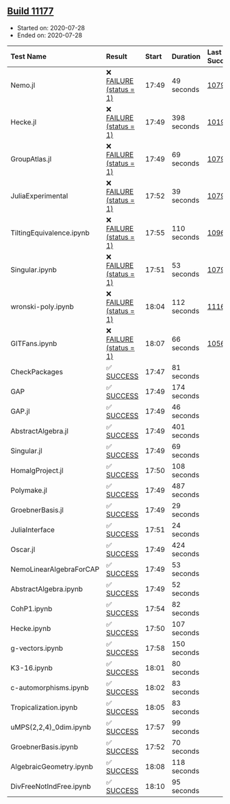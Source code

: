 ## [Build 11177](https://oscarci.mathematik.uni-kl.de/job/oscar/11177/)

* Started on: 2020-07-28
* Ended on: 2020-07-28

| Test Name    | Result | Start | Duration | Last Success | First Failure |
|:-------------|:-------|:------|:---------|:-------------|:--------------|
| Nemo.jl | ❌ [FAILURE (status = 1)](https://oscarci.mathematik.uni-kl.de/job/oscar/11177/artifact/logs/build-11177/Nemo.jl.log) | 17:49 | 49 seconds | [10790](https://oscarci.mathematik.uni-kl.de/job/oscar/10790/) | [10791](https://oscarci.mathematik.uni-kl.de/job/oscar/10791/) |
| Hecke.jl | ❌ [FAILURE (status = 1)](https://oscarci.mathematik.uni-kl.de/job/oscar/11177/artifact/logs/build-11177/Hecke.jl.log) | 17:49 | 398 seconds | [10197](https://oscarci.mathematik.uni-kl.de/job/oscar/10197/) | [10198](https://oscarci.mathematik.uni-kl.de/job/oscar/10198/) |
| GroupAtlas.jl | ❌ [FAILURE (status = 1)](https://oscarci.mathematik.uni-kl.de/job/oscar/11177/artifact/logs/build-11177/GroupAtlas.jl.log) | 17:49 | 69 seconds | [10790](https://oscarci.mathematik.uni-kl.de/job/oscar/10790/) | [10791](https://oscarci.mathematik.uni-kl.de/job/oscar/10791/) |
| JuliaExperimental | ❌ [FAILURE (status = 1)](https://oscarci.mathematik.uni-kl.de/job/oscar/11177/artifact/logs/build-11177/JuliaExperimental.log) | 17:52 | 39 seconds | [10790](https://oscarci.mathematik.uni-kl.de/job/oscar/10790/) | [10791](https://oscarci.mathematik.uni-kl.de/job/oscar/10791/) |
| TiltingEquivalence.ipynb | ❌ [FAILURE (status = 1)](https://oscarci.mathematik.uni-kl.de/job/oscar/11177/artifact/logs/build-11177/TiltingEquivalence.ipynb.log) | 17:55 | 110 seconds | [10962](https://oscarci.mathematik.uni-kl.de/job/oscar/10962/) | [10963](https://oscarci.mathematik.uni-kl.de/job/oscar/10963/) |
| Singular.ipynb | ❌ [FAILURE (status = 1)](https://oscarci.mathematik.uni-kl.de/job/oscar/11177/artifact/logs/build-11177/Singular.ipynb.log) | 17:51 | 53 seconds | [10790](https://oscarci.mathematik.uni-kl.de/job/oscar/10790/) | [10791](https://oscarci.mathematik.uni-kl.de/job/oscar/10791/) |
| wronski-poly.ipynb | ❌ [FAILURE (status = 1)](https://oscarci.mathematik.uni-kl.de/job/oscar/11177/artifact/logs/build-11177/wronski-poly.ipynb.log) | 18:04 | 112 seconds | [11168](https://oscarci.mathematik.uni-kl.de/job/oscar/11168/) | [11169](https://oscarci.mathematik.uni-kl.de/job/oscar/11169/) |
| GITFans.ipynb | ❌ [FAILURE (status = 1)](https://oscarci.mathematik.uni-kl.de/job/oscar/11177/artifact/logs/build-11177/GITFans.ipynb.log) | 18:07 | 66 seconds | [10566](https://oscarci.mathematik.uni-kl.de/job/oscar/10566/) | [10567](https://oscarci.mathematik.uni-kl.de/job/oscar/10567/) |
| CheckPackages | ✅ [SUCCESS](https://oscarci.mathematik.uni-kl.de/job/oscar/11177/artifact/logs/build-11177/CheckPackages.log) | 17:47 | 81 seconds |  |  |
| GAP | ✅ [SUCCESS](https://oscarci.mathematik.uni-kl.de/job/oscar/11177/artifact/logs/build-11177/GAP.log) | 17:49 | 174 seconds |  |  |
| GAP.jl | ✅ [SUCCESS](https://oscarci.mathematik.uni-kl.de/job/oscar/11177/artifact/logs/build-11177/GAP.jl.log) | 17:49 | 46 seconds |  |  |
| AbstractAlgebra.jl | ✅ [SUCCESS](https://oscarci.mathematik.uni-kl.de/job/oscar/11177/artifact/logs/build-11177/AbstractAlgebra.jl.log) | 17:49 | 401 seconds |  |  |
| Singular.jl | ✅ [SUCCESS](https://oscarci.mathematik.uni-kl.de/job/oscar/11177/artifact/logs/build-11177/Singular.jl.log) | 17:49 | 69 seconds |  |  |
| HomalgProject.jl | ✅ [SUCCESS](https://oscarci.mathematik.uni-kl.de/job/oscar/11177/artifact/logs/build-11177/HomalgProject.jl.log) | 17:50 | 108 seconds |  |  |
| Polymake.jl | ✅ [SUCCESS](https://oscarci.mathematik.uni-kl.de/job/oscar/11177/artifact/logs/build-11177/Polymake.jl.log) | 17:49 | 487 seconds |  |  |
| GroebnerBasis.jl | ✅ [SUCCESS](https://oscarci.mathematik.uni-kl.de/job/oscar/11177/artifact/logs/build-11177/GroebnerBasis.jl.log) | 17:49 | 29 seconds |  |  |
| JuliaInterface | ✅ [SUCCESS](https://oscarci.mathematik.uni-kl.de/job/oscar/11177/artifact/logs/build-11177/JuliaInterface.log) | 17:51 | 24 seconds |  |  |
| Oscar.jl | ✅ [SUCCESS](https://oscarci.mathematik.uni-kl.de/job/oscar/11177/artifact/logs/build-11177/Oscar.jl.log) | 17:49 | 424 seconds |  |  |
| NemoLinearAlgebraForCAP | ✅ [SUCCESS](https://oscarci.mathematik.uni-kl.de/job/oscar/11177/artifact/logs/build-11177/NemoLinearAlgebraForCAP.log) | 17:49 | 53 seconds |  |  |
| AbstractAlgebra.ipynb | ✅ [SUCCESS](https://oscarci.mathematik.uni-kl.de/job/oscar/11177/artifact/logs/build-11177/AbstractAlgebra.ipynb.log) | 17:49 | 52 seconds |  |  |
| CohP1.ipynb | ✅ [SUCCESS](https://oscarci.mathematik.uni-kl.de/job/oscar/11177/artifact/logs/build-11177/CohP1.ipynb.log) | 17:54 | 82 seconds |  |  |
| Hecke.ipynb | ✅ [SUCCESS](https://oscarci.mathematik.uni-kl.de/job/oscar/11177/artifact/logs/build-11177/Hecke.ipynb.log) | 17:50 | 107 seconds |  |  |
| g-vectors.ipynb | ✅ [SUCCESS](https://oscarci.mathematik.uni-kl.de/job/oscar/11177/artifact/logs/build-11177/g-vectors.ipynb.log) | 17:58 | 150 seconds |  |  |
| K3-16.ipynb | ✅ [SUCCESS](https://oscarci.mathematik.uni-kl.de/job/oscar/11177/artifact/logs/build-11177/K3-16.ipynb.log) | 18:01 | 80 seconds |  |  |
| c-automorphisms.ipynb | ✅ [SUCCESS](https://oscarci.mathematik.uni-kl.de/job/oscar/11177/artifact/logs/build-11177/c-automorphisms.ipynb.log) | 18:02 | 83 seconds |  |  |
| Tropicalization.ipynb | ✅ [SUCCESS](https://oscarci.mathematik.uni-kl.de/job/oscar/11177/artifact/logs/build-11177/Tropicalization.ipynb.log) | 18:05 | 83 seconds |  |  |
| uMPS(2,2,4)_0dim.ipynb | ✅ [SUCCESS](https://oscarci.mathematik.uni-kl.de/job/oscar/11177/artifact/logs/build-11177/uMPS-2-2-4-_0dim.ipynb.log) | 17:57 | 99 seconds |  |  |
| GroebnerBasis.ipynb | ✅ [SUCCESS](https://oscarci.mathematik.uni-kl.de/job/oscar/11177/artifact/logs/build-11177/GroebnerBasis.ipynb.log) | 17:52 | 70 seconds |  |  |
| AlgebraicGeometry.ipynb | ✅ [SUCCESS](https://oscarci.mathematik.uni-kl.de/job/oscar/11177/artifact/logs/build-11177/AlgebraicGeometry.ipynb.log) | 18:08 | 118 seconds |  |  |
| DivFreeNotIndFree.ipynb | ✅ [SUCCESS](https://oscarci.mathematik.uni-kl.de/job/oscar/11177/artifact/logs/build-11177/DivFreeNotIndFree.ipynb.log) | 18:10 | 95 seconds |  |  |
